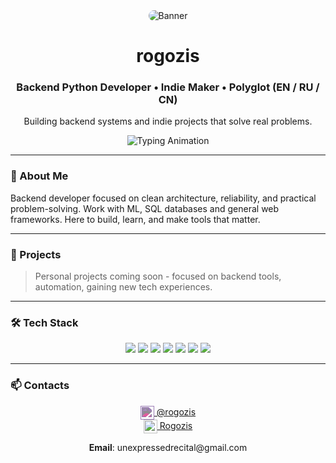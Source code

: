 <div align="center">

  <img src="https://i.pinimg.com/1200x/e5/89/81/e589817c4b977a3a3c98a9a71e03bf08.jpg" alt="Banner" style="border-radius: 10px;"/>

  <h1>rogozis</h1>
  <h3>Backend Python Developer • Indie Maker • Polyglot (EN / RU / CN)</h3>

  <p>Building backend systems and indie projects that solve real problems.</p>

  <img src="https://readme-typing-svg.herokuapp.com?color=%2300C9A7&size=22&center=true&vCenter=true&width=420&lines=Backend+Development;Machine+Learning;Data+Processing" alt="Typing Animation"/>

</div>

---

### 👤 About Me  
Backend developer focused on clean architecture, reliability, and practical problem-solving.
Work with ML, SQL databases and general web frameworks.
Here to build, learn, and make tools that matter.

---

### 🚀 Projects  
> Personal projects coming soon - focused on backend tools, automation, gaining new tech experiences.

---

### 🛠 Tech Stack  
<div align="center">

<img src="https://img.shields.io/badge/Python-3776AB?style=for-the-badge&logo=python&logoColor=white" />
<img src="https://img.shields.io/badge/Django-092E20?style=for-the-badge&logo=django&logoColor=white" />
<img src="https://img.shields.io/badge/DRF-ff1709?style=for-the-badge&logo=django&logoColor=white" />
<img src="https://img.shields.io/badge/SQLite-07405E?style=for-the-badge&logo=sqlite&logoColor=white" />
<img src="https://img.shields.io/badge/RabbitMQ-FF6600?style=for-the-badge&logo=rabbitmq&logoColor=white" />
<img src="https://img.shields.io/badge/Docker-2496ED?style=for-the-badge&logo=docker&logoColor=white" />
<img src="https://img.shields.io/badge/Kubernetes-326CE5?style=for-the-badge&logo=kubernetes&logoColor=white" />

</div>

---

### 📫 Contacts  

<div align="center">

<a href="https://github.com/rogozis" target="_blank">
  <img src="https://cdn.jsdelivr.net/gh/simple-icons/simple-icons/icons/github.svg" width="22" style="vertical-align: middle; filter: invert(39%) sepia(16%) saturate(867%) hue-rotate(230deg) brightness(94%) contrast(85%);"/>  
  @rogozis
</a>  

<br>

<a href="https://t.me/Rogozis" target="_blank">
  <img src="https://upload.wikimedia.org/wikipedia/commons/8/82/Telegram_logo.svg" width="22" style="vertical-align: middle;"/>  
  Rogozis
</a>  

<br>
 
**Email**: unexpressedrecital<span></span>@gmail.com  

</div>
